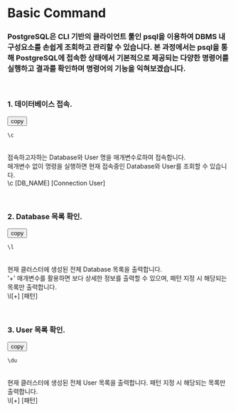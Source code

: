 # Basic Command
### PostgreSQL은 CLI 기반의 클라이언트 툴인 psql을 이용하여 DBMS 내 구성요소를 손쉽게 조회하고 관리할 수 있습니다. 본 과정에서는 psql을 통해 PostgreSQL에 접속한 상태에서 기본적으로 제공되는 다양한 명령어를 실행하고 결과를 확인하며 명령어의 기능을 익혀보겠습니다.

&nbsp;&nbsp;&nbsp;&nbsp;
### 1. 데이터베이스 접속.
<button onclick="copyCode(0)">copy</button>
```sql
\c
```

&nbsp;  
접속하고자하는 Database와 User 명을 매개변수로하여 접속합니다.
&nbsp;  
매개변수 없이 명령을 실행하면 현재 접속중인 Database와 User를 조회할 수 있습니다.
&nbsp;  
\c [DB_NAME] [Connection User]


&nbsp;&nbsp;&nbsp;&nbsp;
### 2. Database 목록 확인.
<button onclick="copyCode(1)">copy</button>
```sql
\l
```

&nbsp;  
현재 클러스터에 생성된 전체 Database 목록을 출력합니다.
&nbsp;  
'+' 매개변수를 활용하면 보다 상세한 정보를 출력할 수 있으며, 패턴 지정 시 해당되는 목록만 출력합니다.
&nbsp;  
\l[+] [패턴]


&nbsp;&nbsp;&nbsp;&nbsp;
### 3. User 목록 확인.
<button onclick="copyCode(2)">copy</button>
```sql
\du
```

&nbsp;  
현재 클러스터에 생성된 전체 User 목록을 출력합니다. 패턴 지정 시 해당되는 목록만 출력합니다.
&nbsp;  
\l[+] [패턴]

